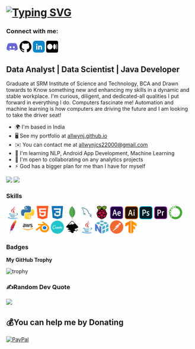[![Typing SVG](https://readme-typing-svg.herokuapp.com?font=roboto&size=30&color=E6F739&width=600&lines=Hi+there%2C+I'm+Allwyn.J;Hi+there%2C+you+can+call+me+Allwyn;Hi+there%2C+I'm+a+Data+Analyst;Hi+there%2C+I'm+a+Developer;Hi+there%2C+I'm+a+Gamer)](https://git.io/typing-svg)
=========================
### Connect with me:

<p align="left"> <a href="https://discord.com/users/Allwyn J#2815" target="_blank" rel="noreferrer">
<img src="/GithubProfile Icons/discord.svg" width="32" height="32" /></a> 
<a href="https://www.github.com/allwynj" target="_blank" rel="noreferrer"><img src="/GithubProfile Icons/github.svg" width="32" height="32" /></a> 
<a href="https://www.linkedin.com/in/allwynj" target="_blank" rel="noreferrer"><img src="/GithubProfile Icons/linkedin.svg" width="32" height="32" /></a> 
<a href="http://www.medium.com/@allwynj" target="_blank" rel="noreferrer"><img src="/GithubProfile Icons/medium.svg" width="32" height="32" /></a> 


Data Analyst | Data Scientist | Java Developer
----------------------------------------------

Graduate at SRM Institute of Science and Technology, BCA and Drawn towards to Know something new and enhancing my skills in a dynamic and stable workplace. I'm curious, diligent, and dedicated-all qualities I put forward in everything I do. Computers fascinate me! Automation and machine learning is how computers are driving the future and I am looking to take the driver seat!

* 🌍  I'm based in India
* 🖥️  See my portfolio at [allwynj.github.io](http://allwynj.github.io)
* ✉️  You can contact me at [allwynjcs22000@gmail.com](mailto:allwynjcs22000@gmail.com)
* 🧠  I'm learning NLP, Android App Development, Machine Learning
* 🤝  I'm open to collaborating on any analytics projects
* ⚡  God has a bigger plan for me than I have for myself


<a href="https://www.github.com/allwynj" target="_blank" rel="noreferrer"><img src="https://img.shields.io/github/followers/allwynj?logo=github&style=for-the-badge&color=ec4899&labelColor=0C1116" /></a>
<a herf="https://www.github.com/allwynj" target="_blank" rel="noreferrer"><img src="https://hits.sh/github.com/silentsoft/hits.svg?style=for-the-badge&label=profile%20views&color=ec4899&labelColor=0C1116"></a>

### Skills

<p align="left">
<a href="https://www.oracle.com/java/" target="_blank" rel="noreferrer"><img src="/GithubProfile Icons/java.svg" width="36" height="36" alt="Java" /></a>
<a href="https://www.python.org/" target="_blank" rel="noreferrer"><img src="/GithubProfile Icons/python.svg" width="36" height="36" alt="Python" /></a>
<a href="https://developer.mozilla.org/en-US/docs/Glossary/HTML5" target="_blank" rel="noreferrer"><img src="/GithubProfile Icons/html5.svg" width="36" height="36" alt="HTML5" /></a>
<a href="https://www.w3.org/TR/CSS/#css" target="_blank" rel="noreferrer"><img src="/GithubProfile Icons/css3.svg" width="36" height="36" alt="CSS3" /></a>
<a href="https://www.mongodb.com/" target="_blank" rel="noreferrer"><img src="/GithubProfile Icons/mongodb.svg" width="36" height="36" alt="MongoDB" /></a>
<a href="https://www.mysql.com/" target="_blank" rel="noreferrer"><img src="/GithubProfile Icons/mysql.svg" width="36" height="36" alt="MySQL" /></a>
<a href="https://www.raspberrypi.org/" target="_blank" rel="noreferrer"><img src="/GithubProfile Icons/raspberrypi.svg" width="36" height="36" alt="RaspberryPi" /></a>
<a href="https://www.adobe.com/uk/products/aftereffects.html" target="_blank" rel="noreferrer"><img src="/GithubProfile Icons/adobe-after-effects.svg" width="36" height="36" alt="Adobe After Effects" /></a>
<a href="https://www.adobe.com/uk/products/illustrator.html" target="_blank" rel="noreferrer"><img src="/GithubProfile Icons/adobe-illustrator.svg" width="36" height="36" alt="Adobe Illustrator" /></a>
<a href="https://www.adobe.com/uk/products/photoshop.html" target="_blank" rel="noreferrer"><img src="/GithubProfile Icons/adobe-photoshop.svg" width="36" height="36" alt="Adobe Photoshop" /></a>
<a href="https://www.adobe.com/uk/products/premiere.html" target="_blank" rel="noreferrer"><img src="/GithubProfile Icons/adobe-premiere-pro.svg" width="36" height="36" alt="Adobe Premiere Pro" /></a>
<a href="https://www.anaconda.com/" target="_blank" rel="noreferrer"><img src="/GithubProfile Icons/anaconda.svg" width="36" height="36" alt="Anaconda" /></a>
<a href="https://httpd.apache.org/" target="_blank" rel="noreferrer"><img src="/GithubProfile Icons/apache.svg" width="36" height="36" alt="Apache" /></a>
<a href="https://aws.amazon.com/" target="_blank" rel="noreferrer"><img src="/GithubProfile Icons/aws.svg" width="36" height="36" alt="AWS" /></a>
<a href="https://www.blender.org/" target="_blank" rel="noreferrer"><img src="/GithubProfile Icons/blender.svg" width="36" height="36" alt="Blender" /></a>
<a href="https://www.canva.com/" target="_blank" rel="noreferrer"><img src="/GithubProfile Icons/canva.svg" width="36" height="36" alt="Canva" /></a>
<a href="https://inkscape.org/" target="_blank" rel="noreferrer"><img src="/GithubProfile Icons/inkscape.svg" width="36" height="36" alt="Inkscape" /></a>
<a href="https://www.java.com/en/" target="_blank" rel="noreferrer"><img src="/GithubProfile Icons/java.svg" width="36" height="36" alt="Java" /></a>
<a href="https://numpy.org/" target="_blank" rel="noreferrer"><img src="/GithubProfile Icons/numpy.svg" width="36" height="36" alt="Numpy" /></a>
<a href="https://www.postman.com/" target="_blank" rel="noreferrer"><img src="/GithubProfile Icons/postman.svg" width="36" height="36" alt="Postman" /></a>
<a href="https://www.tensorflow.org/" target="_blank" rel="noreferrer"><img src="/GithubProfile Icons/tensorflow.svg" width="36" height="36" alt="Tensorflow" /></a>




### Badges

<b>My GitHub Trophy</b>

![trophy](https://github-profile-trophy.vercel.app/?username=allwynj&theme=dark_lover&no-bg=true&no-frame=true&title=Joined2020,Stars,Issues,Commit,Repositories,PullRequest)

### ✍️Random Dev Quote
![](https://quotes-github-readme.vercel.app/api?type=horizontal&theme=dark)


## 💰You can help me by Donating
[![PayPal](https://img.shields.io/badge/PayPal-00457C?style=for-the-badge&logo=paypal&logoColor=white)](https://paypal.me/allwynj2000)
